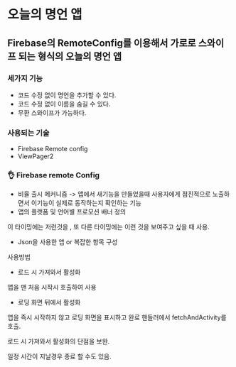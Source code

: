 # 오늘의 명언 앱

## Firebase의 RemoteConfig를 이용해서 가로로 스와이프 되는 형식의 오늘의 명언 앱

### 세가지 기능
- 코드 수정 없이 명언을 추가할 수 있다.
- 코드 수정 없이 이름을 숨길 수 있다.
- 무환 스와이프가 가능하다.

### 사용되는 기술

- Firebase Remote config
- ViewPager2


### 👌 Firebase remote Config

- 비율 출시 메커니즘 -> 앱에서 새기능을 만들었을때 사용자에게 점진적으로 노출하면서 이기능이 실제로 동작하는지 확인하는 기능
- 앱의 플랫폼 및 언어별 프로모션 배너 정의

이 타이밍에는 저런것을 , 또 다른 타이밍에는 이런 것을 보여주고 싶을 때 사용.

- Json을 사용한 앱 or 복잡한 항목 구성

사용방법

- 로드 시 가져와서 활성화

앱을 맨 처음 시작시 호출하여 사용

- 로딩 화면 뒤에서 활성화

앱을 즉시 시작하지 않고 로딩 화면을 표시하고 완료 핸들러에서 fetchAndActivity를 호출.

로드 시 가져와서 활성화의 단점을 보완.

일정 시간이 지날경우 종료 할 수도 있음.
